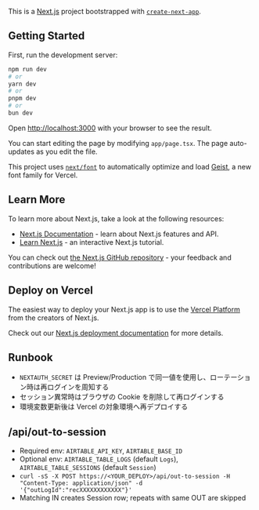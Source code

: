 This is a [Next.js](https://nextjs.org) project bootstrapped with [`create-next-app`](https://nextjs.org/docs/app/api-reference/cli/create-next-app).

## Getting Started

First, run the development server:

```bash
npm run dev
# or
yarn dev
# or
pnpm dev
# or
bun dev
```

Open [http://localhost:3000](http://localhost:3000) with your browser to see the result.

You can start editing the page by modifying `app/page.tsx`. The page auto-updates as you edit the file.

This project uses [`next/font`](https://nextjs.org/docs/app/building-your-application/optimizing/fonts) to automatically optimize and load [Geist](https://vercel.com/font), a new font family for Vercel.

## Learn More

To learn more about Next.js, take a look at the following resources:

- [Next.js Documentation](https://nextjs.org/docs) - learn about Next.js features and API.
- [Learn Next.js](https://nextjs.org/learn) - an interactive Next.js tutorial.

You can check out [the Next.js GitHub repository](https://github.com/vercel/next.js) - your feedback and contributions are welcome!

## Deploy on Vercel

The easiest way to deploy your Next.js app is to use the [Vercel Platform](https://vercel.com/new?utm_medium=default-template&filter=next.js&utm_source=create-next-app&utm_campaign=create-next-app-readme) from the creators of Next.js.

Check out our [Next.js deployment documentation](https://nextjs.org/docs/app/building-your-application/deploying) for more details.

## Runbook

- `NEXTAUTH_SECRET` は Preview/Production で同一値を使用し、ローテーション時は再ログインを周知する
- セッション異常時はブラウザの Cookie を削除して再ログインする
- 環境変数更新後は Vercel の対象環境へ再デプロイする

## /api/out-to-session
- Required env: `AIRTABLE_API_KEY`, `AIRTABLE_BASE_ID`
- Optional env: `AIRTABLE_TABLE_LOGS` (default `Logs`), `AIRTABLE_TABLE_SESSIONS` (default `Session`)
- `curl -sS -X POST https://<YOUR_DEPLOY>/api/out-to-session -H "Content-Type: application/json" -d '{"outLogId":"recXXXXXXXXXXXX"}'`
- Matching IN creates Session row; repeats with same OUT are skipped
